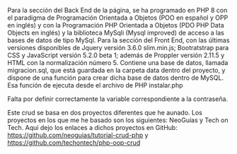 Para la sección del Back End de la página, se ha programado en PHP 8 con el paradigma de Programación Orientada a Objetos (POO en español y OPP en inglés) y con la Programación PHP Orientada a Objetos (PDO PHP Data Objects en inglés) y la biblioteca MySqli (Mysql improved) de acceso a las bases de datos de tipo MySql. Para la sección del Front End, con las últimas versiones disponibles de Jquery versión 3.6.0 slim.min.js; Bootratstrap para CSS y JavaScript versión 5.2.0 beta 1; además de Proppler versión 2.11.5 y HTML con la normalización número 5. Contiene una base de datos, llamada migracion.sql, que está guardada en la carpeta data dentro del proyecto, y dispone de una función para crear dicha base de datos dentro de MySQL. Esa función de ejecuta desde el archivo de PHP instalar.php

Falta por definir correctamente la variable correspondiente a la contraseña.

Este crud se basa en dos proyectos diferentes que he aunado. Los proyectos en los que me he basado son los siguientes: NeoGuías y Tech on Tech. Aquí dejo los enlaces a dichos proyectos en GitHub: https://github.com/neoguias/tutorial-crud-php y https://github.com/techontech/php-oop-crud
